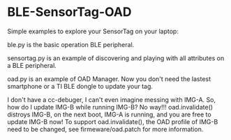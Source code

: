 BLE-SensorTag-OAD
=================

Simple examples to explore your SensorTag on your laptop:

ble.py is the basic operation BLE peripheral.

sensortag.py is an example of discovering and playing with all attributes on a BLE peripheral.

oad.py is an example of OAD Manager. Now you don't need the lastest smartphone or a TI BLE dongle to update your tag.

I don't have a cc-debuger, I can't even imagine messing with IMG-A. So, how do I update IMG-B while running IMG-B?
No way!!!
oad.invalidate() distroys IMG-B, on the next boot, IMG-A is running, and you are free to update IMG-B now!
To support oad.invalidate(), the OAD profile of IMG-B need to be changed, see firmeware/oad.patch for more information.
